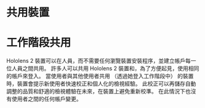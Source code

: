 # <a name="device-sharing"></a>共用裝置


# <a name="session-sharing"></a>工作階段共用

Hololens 2 裝置可以在人員，而不需要任何瀏覽裝置安裝程序，並建立帳戶每一位人員之間共用。 許多人可以共用 Hololens 2 裝置和，為了方便起見，使用相同的帳戶來登入。 當使用者與其他使用者共用 （透過她登入工作階段中） 的裝置時，裝置會提示新使用者快速校正和個人化的檢視經驗。 此校正可以再儲存自動調整的品質和舒適的檢視體驗在未來，在裝置上避免重新校準。 在此情況下也沒有使用者之間的任何帳戶變更。 
